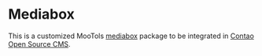 Mediabox
========

This is a customized MooTols [mediabox][1] package to be integrated in
[Contao Open Source CMS][2].


[1]: https://github.com/iaian7/mediaboxAdvanced/
[2]: https://contao.org
